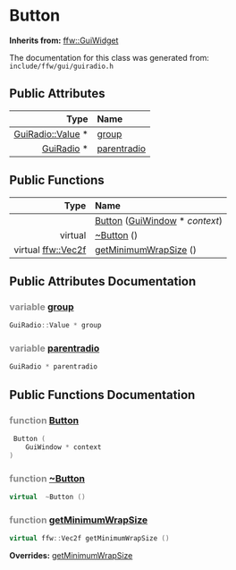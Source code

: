 Button
===================================


**Inherits from:** [ffw::GuiWidget](ffw_GuiWidget.html)

The documentation for this class was generated from: `include/ffw/gui/guiradio.h`



## Public Attributes

| Type | Name |
| -------: | :------- |
|  [GuiRadio::Value](ffw_GuiRadio_Value.html) * | [group](#9c27c888) |
|  [GuiRadio](ffw_GuiRadio.html) * | [parentradio](#0681ebf9) |


## Public Functions

| Type | Name |
| -------: | :------- |
|   | [Button](#bf6dcfa3) ([GuiWindow](ffw_GuiWindow.html) * _context_)  |
|  virtual  | [~Button](#c75f7af0) ()  |
|  virtual [ffw::Vec2f](ffw.html#fcfaa6c5) | [getMinimumWrapSize](#fef6bf2b) ()  |


## Public Attributes Documentation

### <span style="opacity:0.5;">variable</span> <a id="9c27c888" href="#9c27c888">group</a>

```cpp
GuiRadio::Value * group
```



### <span style="opacity:0.5;">variable</span> <a id="0681ebf9" href="#0681ebf9">parentradio</a>

```cpp
GuiRadio * parentradio
```





## Public Functions Documentation

### <span style="opacity:0.5;">function</span> <a id="bf6dcfa3" href="#bf6dcfa3">Button</a>

```cpp
 Button (
    GuiWindow * context
) 
```



### <span style="opacity:0.5;">function</span> <a id="c75f7af0" href="#c75f7af0">~Button</a>

```cpp
virtual  ~Button () 
```



### <span style="opacity:0.5;">function</span> <a id="fef6bf2b" href="#fef6bf2b">getMinimumWrapSize</a>

```cpp
virtual ffw::Vec2f getMinimumWrapSize () 
```



**Overrides:** [getMinimumWrapSize](/doc/ffw_GuiWidget.md#c12efa3f)



